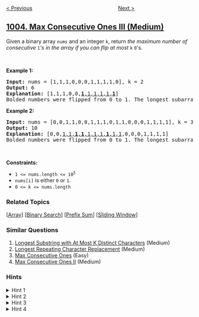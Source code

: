 <!--|This file generated by command(leetcode description); DO NOT EDIT.    |-->
<!--+----------------------------------------------------------------------+-->
<!--|@author    awesee <openset.wang@gmail.com>                           |-->
<!--|@link      https://github.com/awesee                                 |-->
<!--|@home      https://github.com/awesee/leetcode                        |-->
<!--+----------------------------------------------------------------------+-->

[< Previous](../check-if-word-is-valid-after-substitutions "Check If Word Is Valid After Substitutions")
　　　　　　　　　　　　　　　　
[Next >](../maximize-sum-of-array-after-k-negations "Maximize Sum Of Array After K Negations")

## [1004. Max Consecutive Ones III (Medium)](https://leetcode.com/problems/max-consecutive-ones-iii "最大连续1的个数 III")

<p>Given a binary array <code>nums</code> and an integer <code>k</code>, return <em>the maximum number of consecutive </em><code>1</code><em>&#39;s in the array if you can flip at most</em> <code>k</code> <code>0</code>&#39;s.</p>

<p>&nbsp;</p>
<p><strong>Example 1:</strong></p>

<pre>
<strong>Input:</strong> nums = [1,1,1,0,0,0,1,1,1,1,0], k = 2
<strong>Output:</strong> 6
<strong>Explanation:</strong> [1,1,1,0,0,<u><strong>1</strong>,1,1,1,1,<strong>1</strong></u>]
Bolded numbers were flipped from 0 to 1. The longest subarray is underlined.</pre>

<p><strong>Example 2:</strong></p>

<pre>
<strong>Input:</strong> nums = [0,0,1,1,0,0,1,1,1,0,1,1,0,0,0,1,1,1,1], k = 3
<strong>Output:</strong> 10
<strong>Explanation:</strong> [0,0,<u>1,1,<strong>1</strong>,<strong>1</strong>,1,1,1,<strong>1</strong>,1,1</u>,0,0,0,1,1,1,1]
Bolded numbers were flipped from 0 to 1. The longest subarray is underlined.
</pre>

<p>&nbsp;</p>
<p><strong>Constraints:</strong></p>

<ul>
	<li><code>1 &lt;= nums.length &lt;= 10<sup>5</sup></code></li>
	<li><code>nums[i]</code> is either <code>0</code> or <code>1</code>.</li>
	<li><code>0 &lt;= k &lt;= nums.length</code></li>
</ul>

### Related Topics
  [[Array](../../tag/array/README.md)]
  [[Binary Search](../../tag/binary-search/README.md)]
  [[Prefix Sum](../../tag/prefix-sum/README.md)]
  [[Sliding Window](../../tag/sliding-window/README.md)]

### Similar Questions
  1. [Longest Substring with At Most K Distinct Characters](../longest-substring-with-at-most-k-distinct-characters) (Medium)
  1. [Longest Repeating Character Replacement](../longest-repeating-character-replacement) (Medium)
  1. [Max Consecutive Ones](../max-consecutive-ones) (Easy)
  1. [Max Consecutive Ones II](../max-consecutive-ones-ii) (Medium)

### Hints
<details>
<summary>Hint 1</summary>
One thing's for sure, we will only flip a zero if it extends an existing window of 1s. Otherwise, there's no point in doing it, right? Think Sliding Window!
</details>

<details>
<summary>Hint 2</summary>
Since we know this problem can be solved using the sliding window construct, we might as well focus in that direction for hints. Basically, in a given window, we can never have > K zeros, right?
</details>

<details>
<summary>Hint 3</summary>
We don't have a fixed size window in this case. The window size can grow and shrink depending upon the number of zeros we have (we don't actually have to flip the zeros here!).
</details>

<details>
<summary>Hint 4</summary>
The way to shrink or expand a window would be based on the number of zeros that can still be flipped and so on.
</details>
